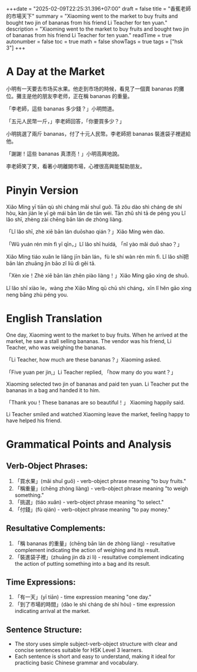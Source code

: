 +++date = "2025-02-09T22:25:31.396+07:00"
draft = false
title = "香蕉老師的市場天下"
summary = "Xiaoming went to the market to buy fruits and bought two jin of bananas from his friend Li Teacher for ten yuan."
description = "Xiaoming went to the market to buy fruits and bought two jin of bananas from his friend Li Teacher for ten yuan."
readTime = true
autonumber = false
toc = true
math = false
showTags = true
tags = ["hsk 3"]
+++



# A Day at the Market  

小明有一天要去市场买水果。他走到市场的時候，看見了一個賣 bananas 的攤位。攤主是他的朋友李老师，正在稱 bananas 的重量。

「李老師，這些 bananas 多少錢？」小明問道。

「五元人民幣一斤，」李老師回答，「你要買多少？」

小明挑選了兩斤 bananas，付了十元人民幣。李老師把 bananas 裝進袋子裡遞給他。

「謝謝！這些 bananas 真漂亮！」小明高興地說。

李老師笑了笑，看著小明離開市場，心裡很高興能幫助朋友。

# Pinyin Version  

Xiǎo Míng yī tiān qù shì cháng mǎi shuǐ guǒ. Tā zǒu dào shì cháng de shí hòu, kàn jiàn le yī gè mái bān lán de tān wéi. Tān zhǔ shì tā de péng you Lǐ lǎo shī, zhèng zài chēng bān lán de zhòng liàng.

「Lǐ lǎo shī, zhè xiē bān lán duōshao qián？」Xiǎo Míng wèn dào.

「Wǔ yuán rén mín fì yī qīn，」Lǐ lǎo shī huídá, 「nǐ yào mǎi duō shao？」

Xiǎo Míng tiáo xuǎn le liǎng jīn bān lán，fù le shí wàn rén mín fì. Lǐ lǎo shī把bān lán zhuāng jìn bāo zǐ liū dì gěi tā.

「Xèn xie！Zhè xiē bān lán zhēn piào liàng！」Xiǎo Míng gāo xìng de shuō.

Lǐ lǎo shī xiào le，wàng zhe Xiǎo Míng qū chū shì cháng，xīn lǐ hěn gāo xìng neng bāng zhù péng you.

# English Translation  

One day, Xiaoming went to the market to buy fruits. When he arrived at the market, he saw a stall selling bananas. The vendor was his friend, Li Teacher, who was weighing the bananas.

「Li Teacher, how much are these bananas？」Xiaoming asked.

「Five yuan per jin,」Li Teacher replied, 「how many do you want？」

Xiaoming selected two jin of bananas and paid ten yuan. Li Teacher put the bananas in a bag and handed it to him.

「Thank you！These bananas are so beautiful！」 Xiaoming happily said.

Li Teacher smiled and watched Xiaoming leave the market, feeling happy to have helped his friend.

# Grammatical Points and Analysis  

## Verb-Object Phrases:  
1. 「買水果」(mǎi shuǐ guǒ) - verb-object phrase meaning "to buy fruits."  
2. 「稱重量」(chēng zhòng liàng) - verb-object phrase meaning "to weigh something."  
3. 「挑選」(tiáo xuǎn) - verb-object phrase meaning "to select."  
4. 「付錢」(fù qián) - verb-object phrase meaning "to pay money."  

## Resultative Complements:  
1. 「稱 bananas 的重量」(chēng bān lán de zhòng liàng) - resultative complement indicating the action of weighing and its result.  
2. 「裝進袋子裡」(zhuāng jin dà zi li) - resultative complement indicating the action of putting something into a bag and its result.  

## Time Expressions:  
1. 「有一天」(yī tiān) - time expression meaning "one day."  
2. 「到了市場的時間」(dào le shì cháng de shí hòu) - time expression indicating arrival at the market.  

## Sentence Structure:  
- The story uses simple subject-verb-object structure with clear and concise sentences suitable for HSK Level 3 learners.  
- Each sentence is short and easy to understand, making it ideal for practicing basic Chinese grammar and vocabulary.